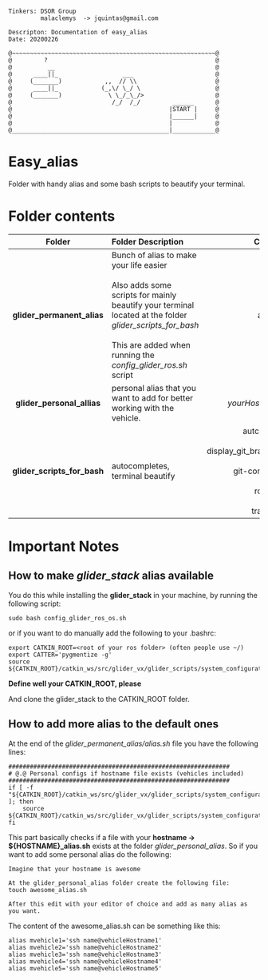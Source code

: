```

Tinkers: DSOR Group
         malaclemys  -> jquintas@gmail.com

Descripton: Documentation of easy_alias
Date: 20200226

@~~~~~~~~~~~~~~~~~~~~~~~~~~~~~~~~~~~~~~~~~~~~~~~~~~~~~~~~~@
@         ?                                               @
@          __                                             @
@      ____||_                  ___                       @
@     (_______)            ,,  // \\                      @  
@      ____||_            (_,\/ \_/ \                     @
@     (_______)             \ \_/_\_/>                    @
@                            /_/  /_/         ______      @
@                                            |START |     @
@                                            |______|     @
@                                            |            @
@____________________________________________|____________@
```

# Easy_alias

Folder with handy alias and some bash scripts to beautify your terminal.

# Folder contents

| Folder | Folder Description |Contents |  
|:----------:|:----------|:---:|
| **glider_permanent_alias** |   Bunch of alias to make your life easier </br></br>   Also adds some scripts for mainly beautify your terminal located at the folder *glider_scripts_for_bash* </br></br>This are added when running the *config_glider_ros.sh* script | alias.sh |
| **glider_personal_allias** | personal alias that you want to add for better working with the vehicle. | *yourHostname_alias.sh* |
| **glider_scripts_for_bash**| autocompletes, terminal beautify |  autcomplete.sh </br></br>display_git_branch_in_prompt.sh</</br></br>git-completion.bash</br></br>roscat.sh</br></br>transfer.sh



# Important Notes

## How to make *glider_stack* alias available

You do this while installing the **glider_stack** in your machine, by running the following script:

```
sudo bash config_glider_ros_os.sh
```

or if you want to do manually add the following to your .bashrc:

```
export CATKIN_ROOT=<root of your ros folder> (often people use ~/)
export CATTER='pygmentize -g' 
source ${CATKIN_ROOT}/catkin_ws/src/glider_vx/glider_scripts/system_configurations/easy_alias/glider_permanent_alias/alias.sh
```
**Define well your CATKIN_ROOT, please**

And clone the glider_stack to the CATKIN_ROOT folder.

## How to add more alias to the default ones 

At the end of the *glider_permanent_alias/alias.sh* file you have the following lines:

```
##############################################################
# @.@ Personal configs if hostname file exists (vehicles included)
##############################################################
if [ -f "${CATKIN_ROOT}/catkin_ws/src/glider_vx/glider_scripts/system_configurations/easy_alias/glider_personal_alias/${HOSTNAME}_alias.sh" ]; then
	source ${CATKIN_ROOT}/catkin_ws/src/glider_vx/glider_scripts/system_configurations/easy_alias/glider_personal_alias/${HOSTNAME}_alias.sh
fi
```

This part basically checks if a file with your **hostname -> ${HOSTNAME}_alias.sh** exists at the folder *glider_personal_alias*. So if you want to add some personal alias do the following:

```
Imagine that your hostname is awesome

At the glider_personal_alias folder create the following file:
touch awesome_alias.sh

After this edit with your editor of choice and add as many alias as you want.
```

The content of the awesome_alias.sh can be something like this:
```
alias mvehicle1='ssh name@vehicleHostname1'  
alias mvehicle2='ssh name@vehicleHostname2'  
alias mvehicle3='ssh name@vehicleHostname3'  
alias mvehicle4='ssh name@vehicleHostname4'  
alias mvehicle5='ssh name@vehicleHostname5'  
```